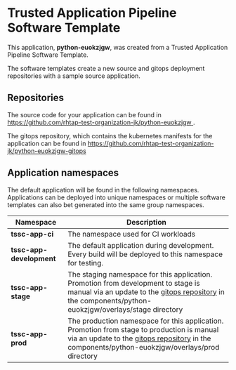 # Trusted Application Pipeline Software Template

This application, **python-euokzjgw**, was created from a Trusted Application Pipeline Software Template.

The software templates create a new source and gitops deployment repositories with a sample source application. 

## Repositories

The source code for your application can be found in [https://github.com/rhtap-test-organization-jk/python-euokzjgw ](https://github.com/rhtap-test-organization-jk/python-euokzjgw ).
 
The gitops repository, which contains the kubernetes manifests for the application can be found in 
[https://github.com/rhtap-test-organization-jk/python-euokzjgw-gitops ](https://github.com/rhtap-test-organization-jk/python-euokzjgw-gitops ) 

## Application namespaces 

The default application will be found in the following namespaces. Applications can be deployed into unique namespaces or multiple software templates can also bet generated into the same group namespaces.  

|  Namespace   |  Description   |  
| -------- | -------- |
| **tssc-app-ci** | The namespace used for CI workloads |
| **tssc-app-development** | The default application during development. Every build will be deployed to this namespace for testing. |
| **tssc-app-stage** | The staging namespace for this application. Promotion from development to stage is manual via an update to the [gitops repository](https://github.com/rhtap-test-organization-jk/python-euokzjgw-gitops ) in the components/python-euokzjgw/overlays/stage directory |
| **tssc-app-prod** | The production namespace for this application. Promotion from stage to production is manual via an update to the [gitops repository](https://github.com/rhtap-test-organization-jk/python-euokzjgw-gitops ) in the components/python-euokzjgw/overlays/prod directory |